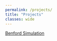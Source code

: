 ```yaml
---
permalink: /projects/
title: "Projects"
classes: wide
---
```


[Benford Simulation](https://johnmcgrane.github.io/projects/benford/)
